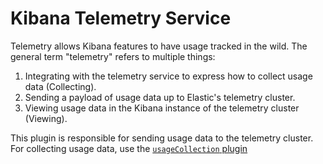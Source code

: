 # Kibana Telemetry Service

Telemetry allows Kibana features to have usage tracked in the wild. The general term "telemetry" refers to multiple things:

1. Integrating with the telemetry service to express how to collect usage data (Collecting).
2. Sending a payload of usage data up to Elastic's telemetry cluster.
3. Viewing usage data in the Kibana instance of the telemetry cluster (Viewing).

This plugin is responsible for sending usage data to the telemetry cluster. For collecting usage data, use the [`usageCollection` plugin](../usage_collection/README.md)
